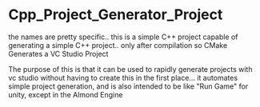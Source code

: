 # Cpp_Project_Generator_Project
the names are pretty specific.. this is a simple C++ project capable of generating a simple C++ project.. only after compilation so CMake Generates a VC Studio Project

The purpose of this is that it can be used to rapidly generate projects with vc studio without having to create this in the first place... it automates simple project generation, and is also intended to be like "Run Game" for unity, except in the Almond Engine
